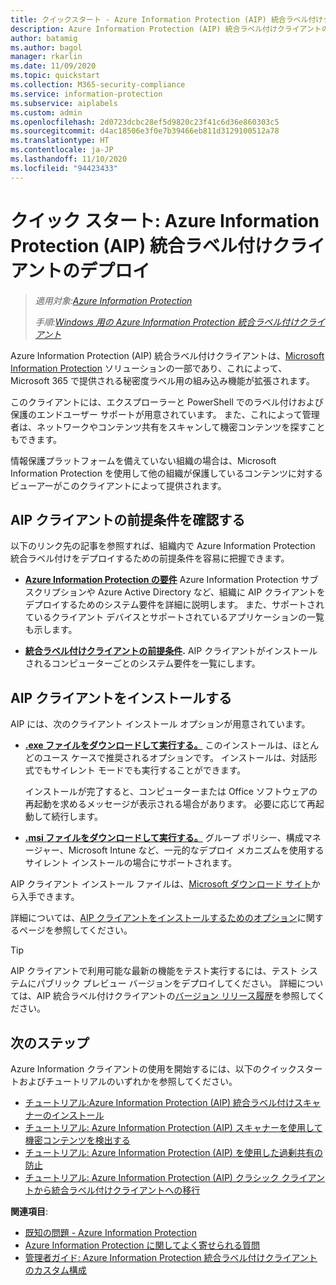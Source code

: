 ```yaml
---
title: クイックスタート - Azure Information Protection (AIP) 統合ラベル付けクライアントのデプロイ
description: Azure Information Protection (AIP) 統合ラベル付けクライアントのデプロイに関する簡単な概要
author: batamig
ms.author: bagol
manager: rkarlin
ms.date: 11/09/2020
ms.topic: quickstart
ms.collection: M365-security-compliance
ms.service: information-protection
ms.subservice: aiplabels
ms.custom: admin
ms.openlocfilehash: 2d0723dcbc28ef5d9820c23f41c6d36e860303c5
ms.sourcegitcommit: d4ac18506e3f0e7b39466eb811d3129100512a78
ms.translationtype: HT
ms.contentlocale: ja-JP
ms.lasthandoff: 11/10/2020
ms.locfileid: "94423433"
---
```

# <a name="quickstart-deploying-the-azure-information-protection-aip-unified-labeling-client"></a>クイック スタート: Azure Information Protection (AIP) 統合ラベル付けクライアントのデプロイ

>*適用対象:[Azure Information Protection](https://azure.microsoft.com/pricing/details/information-protection)*
>
> *手順:[Windows 用の Azure Information Protection 統合ラベル付けクライアント](faqs.md#whats-the-difference-between-the-azure-information-protection-classic-and-unified-labeling-clients)*

Azure Information Protection (AIP) 統合ラベル付けクライアントは、[Microsoft Information Protection](https://aka.ms/MIPdocs) ソリューションの一部であり、これによって、Microsoft 365 で提供される秘密度ラベル用の組み込み機能が拡張されます。 

このクライアントには、エクスプローラーと PowerShell でのラベル付けおよび保護のエンドユーザー サポートが用意されています。 また、これによって管理者は、ネットワークやコンテンツ共有をスキャンして機密コンテンツを探すこともできます。 

情報保護プラットフォームを備えていない組織の場合は、Microsoft Information Protection を使用して他の組織が保護しているコンテンツに対するビューアーがこのクライアントによって提供されます。

## <a name="review-aip-client-prerequisites"></a>AIP クライアントの前提条件を確認する

以下のリンク先の記事を参照すれば、組織内で Azure Information Protection 統合ラベル付けをデプロイするための前提条件を容易に把握できます。

- **[Azure Information Protection の要件](requirements.md)** Azure Information Protection サブスクリプションや Azure Active Directory など、組織に AIP クライアントをデプロイするためのシステム要件を詳細に説明します。 また、サポートされているクライアント デバイスとサポートされているアプリケーションの一覧も示します。

- **[統合ラベル付けクライアントの前提条件](rms-client/clientv2-admin-guide-install.md#additional-prerequisites-for-the-azure-information-protection-unified-labeling-client).** AIP クライアントがインストールされるコンピューターごとのシステム要件を一覧にします。

## <a name="install-the-aip-client"></a>AIP クライアントをインストールする

AIP には、次のクライアント インストール オプションが用意されています。

- **[.exe ファイルをダウンロードして実行する。](rms-client/clientv2-admin-guide-install.md#to-install-the-azure-information-protection-unified-labeling-client-by-using-the-executable-installer)** このインストールは、ほとんどのユース ケースで推奨されるオプションです。 インストールは、対話形式でもサイレント モードでも実行することができます。

    インストールが完了すると、コンピューターまたは Office ソフトウェアの再起動を求めるメッセージが表示される場合があります。 必要に応じて再起動して続行します。

- **[.msi ファイルをダウンロードして実行する。](rms-client/clientv2-admin-guide-install.md#to-install-the-azure-information-protection-unified-labeling-client-by-using-the-msi-installer)** グループ ポリシー、構成マネージャー、Microsoft Intune など、一元的なデプロイ メカニズムを使用するサイレント インストールの場合にサポートされます。

AIP クライアント インストール ファイルは、[Microsoft ダウンロード サイト](https://www.microsoft.com/download/details.aspx?id=53018)から入手できます。 

詳細については、[AIP クライアントをインストールするためのオプション](rms-client/clientv2-admin-guide-install.md#options-to-install-the-azure-information-protection-unified-labeling-client-for-users)に関するページを参照してください。

> [!TIP]
> AIP クライアントで利用可能な最新の機能をテスト実行するには、テスト システムにパブリック プレビュー バージョンをデプロイしてください。 詳細については、AIP 統合ラベル付けクライアントの[バージョン リリース履歴](rms-client/unifiedlabelingclient-version-release-history.md)を参照してください。
> 

## <a name="next-steps"></a>次のステップ

Azure Information クライアントの使用を開始するには、以下のクイックスタートおよびチュートリアルのいずれかを参照してください。

- [チュートリアル:Azure Information Protection (AIP) 統合ラベル付けスキャナーのインストール](tutorial-install-scanner.md)
- [チュートリアル: Azure Information Protection (AIP) スキャナーを使用して機密コンテンツを検出する](tutorial-scan-networks-and-content.md)
- [チュートリアル: Azure Information Protection (AIP) を使用した過剰共有の防止](tutorial-preventing-oversharing.md)
- [チュートリアル: Azure Information Protection (AIP) クラシック クライアントから統合ラベル付けクライアントへの移行](tutorial-migrating-to-ul.md) 

**関連項目**:

- [既知の問題 - Azure Information Protection](known-issues.md) 
- [Azure Information Protection に関してよく寄せられる質問](faqs.md) 
- [管理者ガイド: Azure Information Protection 統合ラベル付けクライアントのカスタム構成](rms-client/clientv2-admin-guide-customizations.md)        
    
